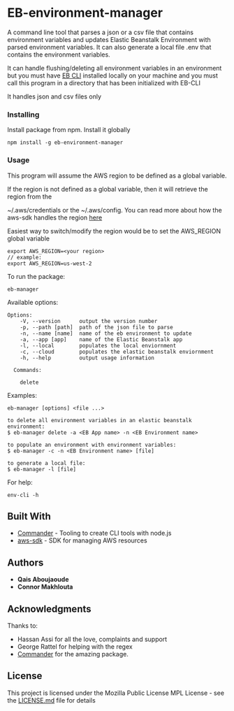 # EB-environment-manager

A command line tool that parses a json or a csv file that contains environment variables and updates Elastic Beanstalk Environment with parsed environment variables. It can also generate a local file .env that contains the environment variables.

It can handle flushing/deleting all environment variables in an environment 
but you must have [EB CLI](https://docs.aws.amazon.com/elasticbeanstalk/latest/dg/eb-cli3-install.html) installed locally
on your machine and you must call this program in a directory that has been initialized with EB-CLI

It handles json and csv files only 

### Installing

Install package from npm. Install it globally

```
npm install -g eb-environment-manager 
```
### Usage

This program will assume the AWS region to be defined as a global variable.  

If the region is not defined as a global variable, then it will retrieve the region from the 

~/.aws/credentials  or the ~/.aws/config. You can read more about how the aws-sdk handles the region [here](https://docs.aws.amazon.com/sdk-for-javascript/v2/developer-guide/setting-region.html#setting-region-order-of-precedence)

Easiest way to switch/modify the region would be to set the AWS_REGION global variable

~~~
export AWS_REGION=<your region>
// example:
export AWS_REGION=us-west-2
~~~

To run the package: 

~~~
eb-manager
~~~

Available options: 

~~~
Options:
    -V, --version      output the version number
    -p, --path [path]  path of the json file to parse
    -n, --name [name]  name of the eb environment to update
    -a, --app [app]    name of the Elastic Beanstalk app
    -l, --local        populates the local enviornment
    -c, --cloud        populates the elastic beanstalk enviornment
    -h, --help         output usage information
  
  Commands:

    delete

~~~

Examples: 


~~~
eb-manager [options] <file ...>

to delete all environment variables in an elastic beanstalk environment: 
$ eb-manager delete -a <EB App name> -n <EB Environment name>
    
to populate an environment with environment variables:
$ eb-manager -c -n <EB Environment name> [file]

to generate a local file:
$ eb-manager -l [file]
~~~

For help: 
~~~
env-cli -h 
~~~


## Built With

* [Commander](https://github.com/tj/commander.js/) - Tooling to create CLI tools with node.js
* [aws-sdk](https://aws.amazon.com/sdk-for-node-js/) - SDK for managing AWS resources

## Authors

* **Qais Aboujaoude** 
* **Connor Makhlouta** 

## Acknowledgments

Thanks to:
* Hassan Assi for all the love, complaints and support
* George Rattel for helping with the regex
* [Commander](https://github.com/tj/commander.js/) for the amazing package. 

## License

This project is licensed under the Mozilla Public License MPL  License - see the [LICENSE.md](LICENSE.md) file for details